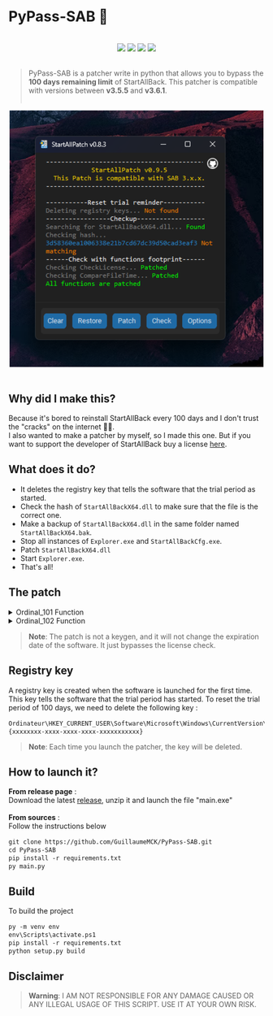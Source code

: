 # PyPass-SAB 🐍

<div align="center">
    <br>
    <img src="https://img.shields.io/badge/Python-3.10-blue.svg">
    <img src="https://img.shields.io/github/languages/code-size/GuillaumeMCK/PyPass-SAB">
    <img src="https://img.shields.io/badge/Platform-Windows-blue.svg">
    <a href="https://github.com/GuillaumeMCK/PyPass-SAB/releases">
        <img src="https://img.shields.io/github/downloads/GuillaumeMCK/PyPass-SAB/total">
    </a>
</div>
<br/>

> PyPass-SAB is a patcher write in python that allows you to bypass the **100 days remaining limit**
> of StartAllBack. This patcher is compatible with versions between **v3.5.5** and **v3.6.1**. <br/>
> <br/>
<div align="center">
    <img src="https://raw.githubusercontent.com/GuillaumeMCK/PyPass-SAB/main/.assets/banner.png" width="500">
</div>
<br>

## Why did I make this?
Because it's bored to reinstall StartAllBack every 100 days and I don't trust
the "cracks" on the internet 🤷‍♂.<br/>
I also wanted to make a patcher by myself, so I made this one.
But if you want to support the developer of StartAllBack buy a license [here](https://www.startallback.com/).

## What does it do?

- It deletes the registry key that tells the software that the trial period as started.
- Check the hash of `StartAllBackX64.dll` to make sure that the file is the correct one.
- Make a backup of `StartAllBackX64.dll` in the same folder named `StartAllBackX64.bak`.
- Stop all instances of `Explorer.exe` and `StartAllBackCfg.exe`.
- Patch `StartAllBackX64.dll`
- Start `Explorer.exe`.
- That's all!

## The patch

<details>
  <summary>Ordinal_101 Function</summary>

```asm
                      *************************************************************
                      *                                                             
                      *   FUNCTION                                                  
                      *************************************************************
                      undefined8  __fastcall  Ordinal_101 (void )
      undefined8        RAX:8          <RETURN>
                      0x2164  101  
                      Ordinal_101                                     XREF[4]:     Entry Point (*) ,  180027af9 (c) , 
                                                                                   18008a9bc (*) ,  1800920fc (*)   
180002164  b8  00  00      MOV        EAX ,0x0
           00  00
180002169  c3              RET
```
</details>

<details>
  <summary>Ordinal_102 Function</summary>

```asm
                      *************************************************************
                      *                                                             
                      *   FUNCTION                                                  
                      *************************************************************
                      undefined8  __fastcall  Ordinal_102 (undefined8 *  param_1 )
      undefined8        RAX:8          <RETURN>
      undefined8 *      RCX:8          param_1
                      0x1f68  102  
                      Ordinal_102                                     XREF[4]:     Entry Point (*) ,  180027aeb (c) , 
                                                                                   18008a9c0 (*) ,  1800920e4 (*)   
180001f68  48  c7  01      MOV        qword ptr [param_1 ],0x1
           01  00  00 
           00
180001f6f  b8  01  00      MOV        EAX ,0x1
           00  00
180001f74  c3              RET
```
</details>

> **Note**: The patch is not a keygen, and it will not change the expiration date of the software. It just bypasses the license check.

## Registry key

A registry key is created when the software is launched for the first time. This key tells the software that the trial period has started.
To reset the trial period of 100 days, we need to delete the following key :

```reg
Ordinateur\HKEY_CURRENT_USER\Software\Microsoft\Windows\CurrentVersion\Explorer\CLSID\{xxxxxxxx-xxxx-xxxx-xxxx-xxxxxxxxxxx}
```

> **Note**: Each time you launch the patcher, the key will be deleted.

## How to launch it?

**From release page** : <br/>
Download the latest [release](https://github.com/GuillaumeMCK/PyPass-SAB/releases), unzip it and launch the file "main.exe"
<br><br/>
**From sources** : <br/>
Follow the instructions below <br/>

```batch
git clone https://github.com/GuillaumeMCK/PyPass-SAB.git
cd PyPass-SAB
pip install -r requirements.txt
py main.py
```

## Build

To build the project

```batch
py -m venv env
env\Scripts\activate.ps1
pip install -r requirements.txt
python setup.py build
```

## Disclaimer
> **Warning**:
> I AM NOT RESPONSIBLE FOR ANY DAMAGE CAUSED OR ANY ILLEGAL USAGE OF THIS SCRIPT.
> USE IT AT YOUR OWN RISK.
